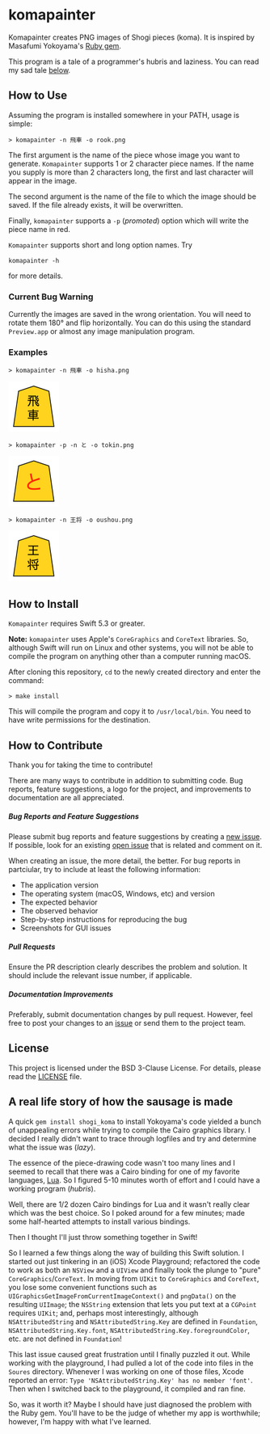 # komapainter

Komapainter creates PNG images of Shogi pieces (koma). It is inspired by Masafumi Yokoyama's [Ruby gem](https://github.com/myokoym/shogi_koma).

This program is a tale of a programmer's hubris and laziness. You can read my sad tale [below](#tale).

## How to Use

Assuming the program is installed somewhere in your PATH, usage is simple:

```
> komapainter -n 飛車 -o rook.png
```

The first argument is the name of the piece whose image you want to generate. `Komapainter` supports 1 or 2 character piece names. If the name you supply is more than 2 characters long, the first and last character will appear in the image.

The second argument is the name of the file to which the image should be saved. If the file already exists, it will be overwritten.

Finally, `komapainter` supports a `-p` (*promoted*) option which will write the piece name in red.

`Komapainter` supports short and long option names. Try

```
komapainter -h
```

for more details.

### Current Bug Warning

Currently the images are saved in the wrong orientation. You will need to rotate them 180° and flip horizontally. You can do this using the standard `Preview.app` or almost any image manipulation program.

### Examples

```
> komapainter -n 飛車 -o hisha.png
```

<img src="https://github.com/profburke/komapainter/blob/main/samples/hisha.png" width="100">

```
> komapainter -p -n と -o tokin.png
```

<img src="https://github.com/profburke/komapainter/blob/main/samples/tokin.png" width="100">

```
> komapainter -n 王将 -o oushou.png
```

<img src="https://github.com/profburke/komapainter/blob/main/samples/oushou.png" width="100">


## How to Install

`Komapainter` requires Swift 5.3 or greater. 

**Note:** `komapainter` uses Apple's `CoreGraphics` and `CoreText` libraries. So, although Swift will run on Linux and other systems, you will not be able to compile the program on anything other than a computer running macOS.

After cloning this repository, `cd` to the newly created directory and enter the command:

```
> make install
```

This will compile the program and copy it to `/usr/local/bin`. You need to have write permissions for the destination.

## How to Contribute

Thank you for taking the time to contribute!

There are many ways to contribute in addition to submitting code. Bug reports, feature suggestions, a logo for the project, and improvements to documentation are all appreciated.

##### Bug Reports and Feature Suggestions

Please submit bug reports and feature suggestions by creating a [new issue](https://github.com/profburke/komapainter/issues/new). If possible, look for an existing [open issue](https://github.com/profburke/komapainter/issues) that is related and comment on it.

When creating an issue, the more detail, the better. For bug reports in partciular, try to include at least the following information:

* The application version
* The operating system (macOS, Windows, etc) and version
* The expected behavior
* The observed behavior
* Step-by-step instructions for reproducing the bug
* Screenshots for GUI issues


##### Pull Requests

Ensure the PR description clearly describes the problem and solution. It should include the relevant issue number, if applicable.


##### Documentation Improvements

Preferably, submit documentation changes by pull request. However, feel free to post your changes to an [issue](https://github.com/profburke/komapainter/issues/new) or send them to the project team.


<!-- ### Credits -->

## License

This project is licensed under the BSD 3-Clause License. For details, please read the [LICENSE](https://github.com/profburke/komapainter/blob/master/LICENSE) file.

## A real life story of how the sausage is made

<a name="tale"></a>A quick `gem install shogi_koma` to install Yokoyama's code yielded a bunch of unappealing errors while trying to compile the Cairo graphics library. I decided I really didn't want to trace through logfiles and try and determine what the issue was (*lazy*).

The essence of the piece-drawing code wasn't too many lines and I seemed to recall that there was a Cairo binding for one of my favorite languages, [Lua](https://lua.org). So I figured 5-10 minutes worth of effort and I could have a working program (*hubris*).

Well, there are 1/2 dozen Cairo bindings for Lua and it wasn't really clear which was the best choice. So I poked around for a few minutes; made some half-hearted attempts to install various bindings.

Then I thought I'll just throw something together in Swift!

So I learned a few things along the way of building this Swift solution. I started out just tinkering in an (iOS) Xcode Playground; refactored the code to work as both an `NSView` and a `UIView` and finally took the plunge to "pure" `CoreGraphics`/`CoreText`. In moving from `UIKit` to `CoreGraphics` and `CoreText`, you lose some convenient functions such as `UIGraphicsGetImageFromCurrentImageContext()` and `pngData()` on the resulting `UIImage`; the `NSString` extension that lets you put text at a `CGPoint` requires `UIKit`; and, perhaps most interestingly, although `NSAttributedString` and `NSAttributedString.Key` are defined in `Foundation`, `NSAttributedString.Key.font`, `NSAttributedString.Key.foregroundColor`, etc. are not defined in `Foundation`!

This last issue caused great frustration until I finally puzzled it out. While working with the playground, I had pulled a lot of the code into files in the `Soures` directory. Whenever I was working on one of those files, Xcode reported an error: `Type 'NSAttributedString.Key' has no member 'font'`. Then when I switched back to the playground, it compiled and ran fine.

So, was it worth it? Maybe I should have just diagnosed the problem with the Ruby gem. You'll have to be the judge of whether my app is worthwhile; however, I'm happy with what I've learned.